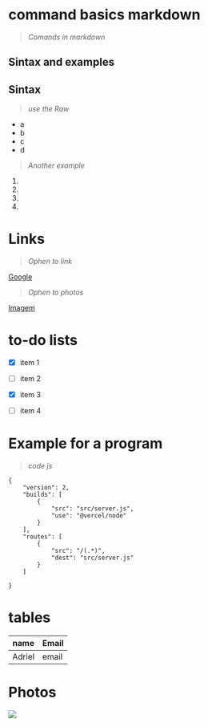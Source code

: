 # command basics markdown


>*Comands in markdown* 


## Sintax and examples


## Sintax  


> *use the Raw*


* a
* b
* c
* d


> *Another example*


1. 
2. 
3. 
4. 


# Links 


>*Ophen to link*


[Google](https://google.com)


>*Ophen to photos* 

[Imagem](https://1.bp.blogspot.com/-LhqZxqXePDE/XRYpAr1gJUI/AAAAAAAAAPw/P-v8dMsJ5206x7836pY87dyNt_8gFBvRwCLcBGAs/s1600/google%2Brainbow.png)



# to-do lists 


- [x] item 1 
- [ ] item 2
- [x] item 3 
- [ ] item 4 


# Example for a program


>*code js* 


```
{
    "version": 2,
    "builds": [
        {
            "src": "src/server.js",
            "use": "@vercel/node"
        }
    ],
    "routes": [
        {
            "src": "/(.*)",
            "dest": "src/server.js"
        }
    ]
   
}
```



# tables 



| name | Email | 
|------|-------|
| Adriel | email |



#  Photos 

![ ](../../programacao/foto1.jpg)


















